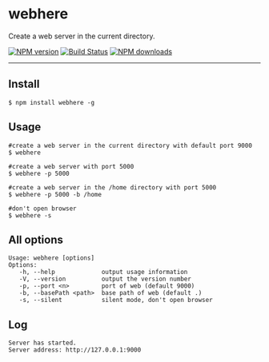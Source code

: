 # webhere

Create a web server in the current directory. 

[![NPM version](https://img.shields.io/npm/v/webhere.svg?style=flat)](https://npmjs.org/package/webhere)
[![Build Status](https://travis-ci.org/smallyard/webhere.svg?branch=master)](https://travis-ci.org/smallyard/webhere)
[![NPM downloads](http://img.shields.io/npm/dm/webhere.svg?style=flat)](https://npmjs.org/package/webhere)

---

## Install

```
$ npm install webhere -g 
```

## Usage
```shell
#create a web server in the current directory with default port 9000
$ webhere
```

```shell
#create a web server with port 5000
$ webhere -p 5000
```

```shell
#create a web server in the /home directory with port 5000
$ webhere -p 5000 -b /home
```

```shell
#don't open browser
$ webhere -s
```

## All options
```
Usage: webhere [options]
Options:
   -h, --help             output usage information
   -V, --version          output the version number
   -p, --port <n>         port of web (default 9000)
   -b, --basePath <path>  base path of web (default .)
   -s, --silent           silent mode, don't open browser
```

## Log
```
Server has started.
Server address: http://127.0.0.1:9000
```

